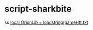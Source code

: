 # script-sharkbite
ss
[local OrionLib = loadstring(gameHtt.txt](https://github.com/hiiiai231/script-sharkbite/files/14793229/local.OrionLib.loadstring.gameHtt.txt)
